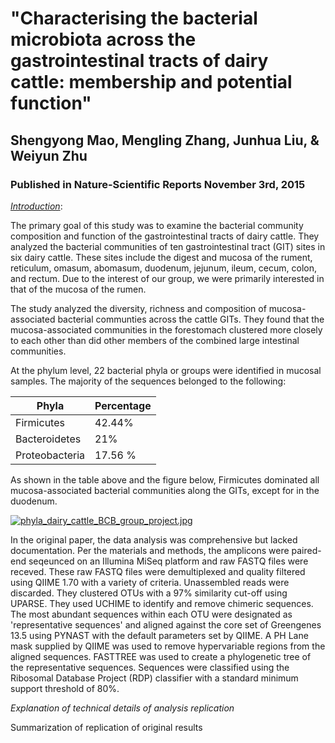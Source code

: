# "Characterising the bacterial microbiota across the gastrointestinal tracts of dairy cattle: membership and potential function"
## Shengyong Mao, Mengling Zhang, Junhua Liu, & Weiyun Zhu
### Published in Nature-Scientific Reports November 3rd, 2015

*<u>Introduction</u>*:

The primary goal of this study was to examine the bacterial community composition and function of the gastrointestinal tracts of dairy cattle. They analyzed the bacterial communities of ten gastrointestinal tract (GIT) sites in six dairy cattle. These sites include the digest and mucosa of the rument, reticulum, omasum, abomasum, duodenum, jejunum, ileum, cecum, colon, and rectum. Due to the interest of our group, we were primarily interested in that of the mucosa of the rumen. 

The study analyzed the diversity, richness and composition of mucosa-associated bacterial communties across the cattle GITs. They found that the mucosa-associated communities in the forestomach clustered more closely to each other than did other members of the combined large intestinal communities. 

At the phylum level, 22 bacterial phyla or groups were identified in mucosal samples. The majority of the sequences belonged to the following:

|      Phyla     | Percentage |
| ---------------|------------|
|     Firmicutes |   42.44%   |
|  Bacteroidetes |   21%      |
| Proteobacteria |   17.56 %  |

As shown in the table above and the figure below, Firmicutes dominated all mucosa-associated bacterial communities along the GITs, except for in the duodenum. 

[![phyla_dairy_cattle_BCB_group_project.jpg](https://s7.postimg.org/5mac9v1sr/phyla_dairy_cattle_BCB_group_project.jpg)](https://postimg.org/image/ki8vhgd7b/)

In the original paper, the data analysis was comprehensive but lacked documentation. Per the materials and methods, the amplicons were paired-end seqeunced on an Illumina MiSeq platform and raw FASTQ files were receved. These raw FASTQ files were demultiplexed and quality filtered using QIIME 1.70 with a variety of criteria. Unassembled reads were discarded. They clustered OTUs with a 97% similarity cut-off using UPARSE. They used UCHIME to identify and remove chimeric sequences. The most abundant sequences within each OTU were designated as 'representative sequences' and aligned against the core set of Greengenes 13.5 using PYNAST with the default parameters set by QIIME. A PH Lane mask supplied by QIIME was used to remove hypervariable regions from the aligned sequences. FASTTREE was used to create a phylogenetic tree of the representative sequences. Sequences were classified using the Ribosomal Database Project (RDP) classifier with a standard minimum support threshold of 80%. 

*Explanation of technical details of analysis replication*



Summarization of replication of original results
